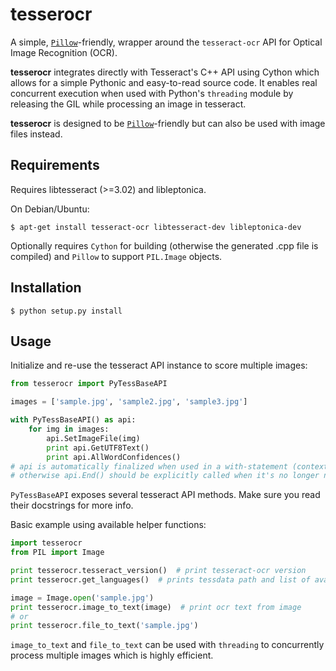 # tesserocr
A simple, [`Pillow`](http://python-pillow.github.io/)-friendly, wrapper around
the `tesseract-ocr` API for Optical Image Recognition (OCR).

**tesserocr** integrates directly with Tesseract's C++ API using Cython which
allows for a simple Pythonic and easy-to-read source code. It enables
real concurrent execution when used with Python's `threading` module by
releasing the GIL while processing an image in tesseract.

**tesserocr** is designed to be
[`Pillow`](http://python-pillow.github.io/)-friendly but can also be used with
image files instead.

Requirements
------------
Requires libtesseract (>=3.02) and libleptonica.

On Debian/Ubuntu:

    $ apt-get install tesseract-ocr libtesseract-dev libleptonica-dev

Optionally requires `Cython` for building (otherwise the generated .cpp file is compiled)
and `Pillow` to support `PIL.Image` objects.

Installation
------------
    $ python setup.py install

Usage
-----
Initialize and re-use the tesseract API instance to score multiple images:

```python
from tesserocr import PyTessBaseAPI

images = ['sample.jpg', 'sample2.jpg', 'sample3.jpg']

with PyTessBaseAPI() as api:
    for img in images:
        api.SetImageFile(img)
        print api.GetUTF8Text()
        print api.AllWordConfidences()
# api is automatically finalized when used in a with-statement (context manager).
# otherwise api.End() should be explicitly called when it's no longer needed.
```

`PyTessBaseAPI` exposes several tesseract API methods. Make sure you read their docstrings for more info.

Basic example using available helper functions:

```python
import tesserocr
from PIL import Image

print tesserocr.tesseract_version()  # print tesseract-ocr version
print tesserocr.get_languages()  # prints tessdata path and list of available languages

image = Image.open('sample.jpg')
print tesserocr.image_to_text(image)  # print ocr text from image
# or
print tesserocr.file_to_text('sample.jpg')
```

`image_to_text` and `file_to_text` can be used with `threading` to concurrently process multiple images which is
highly efficient.
